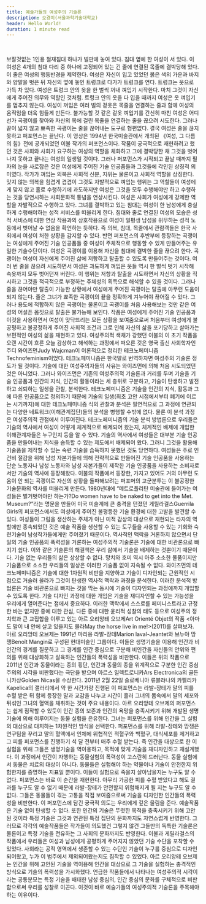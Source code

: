 ```yaml
---
title: 예술가들의 여성주의 기술론  
description: 오경미(서울과학기술대학교)
header: Hello World!
duration: 1 minute read
---
```


&nbsp;

보잘것없는 1인용 철재침대 하나가 벌판에 놓여 있다. 침대 옆에 한 여성이 서 있다. 이 여성은 4개의 침대 다리 중 하나에 고정되어 있는 긴 줄에 연결된 목줄에 결박당해 있다. 이 줄은 여성의 행동반경을 제약한다. 여성은 자신이 입고 있었던 붉은 색의 가운과 바지와 양말을 벗은 뒤 자신의 옆에 놓인 트렁크로 다가가 트렁크를 연다. 트렁크는 옷으로 가득 차 있다. 여성은 트렁크 안의 옷을 한 벌씩 꺼내 껴입기 시작한다. 마치 그것이 자신에게 주어진 의무와 역할인 것처럼. 트렁크 안의 옷을 다 입을 때까지 여성은 옷 껴입기를 멈추지 않는다. 여성이 껴입은 여러 벌의 겉옷은 목줄을 연결하는 줄과 함께 여성의 움직임을 더욱 힘들게 만든다. 불가능할 것 같은 겉옷 껴입기를 간신히 마친 여성은 어디선가 곡괭이를 찾아와 자신의 목에 걸린 목줄을 연결하는 줄을 끊으려 시도한다. 그러나 끝이 넓지 않고 뾰족한 곡괭이는 줄을 끊어내는 도구로 형편없다. 결국 여성은 줄을 끊지 못하고 퍼포먼스는 끝난다. 
이 영상은 1994년 한국미술관에서 개최된 《여성, 그 다름의 힘》전에 공개되었던 이불 작가의 퍼포먼스이다. 작품이 궁극적으로 재현하려고 했던 것은 사회와 사회가 요구하는 여성의 역할을 체화하고 그에 결박당한 채 그것을 벗어나지 못하고 끝나는 여성의 일생일 것이다. 그러나 퍼포먼스가 시작되고 끝날 때까지 필자의 눈을 사로잡은 것은 여성에게 주어진 기술 인공품들과 그것들에 각인된 상징적 의미였다. 작가가 껴입는 의복은 사회적 신분, 지위는 물론이고 사회적 역할을 상징한다. 맞지 않는 의복을 힘겹게 겹겹이 그것도 자발적으로 껴입는 행위는 그 역할들이 여성에게 맞지 않고 홀로 수행하기에 과도하지만 여성은 그것을 모두 수행해야만 하고 수행하는 것을 당연시하는 사회문화적 통념을 연상시킨다. 여성은 사회가 여성에게 강제한 역할을 자발적으로 수행하고 있다. 그녀를 결박하고 있는 침대는 여성이 한 남성에게 충실하게 수행해야하는 성적 서비스를 떠올리게 한다. 침대와 줄로 연결된 여성의 모습은 성적 서비스에 대한 연상 작용과의 상호작용으로 여성이 일평생 남성을 위무하는 성적 노동에서 벗어날 수 없음을 확언하는 듯하다. 즉 의복, 침대, 목줄에서 관람객들은 한국 사회에서 여성이 처한 상황을 감지할 수 있다.
반면 퍼포먼스의 후반부에 등장하는 곡괭이는 여성에게 주어진 기술 인공품들 중 여성이 주체적으로 행동할 수 있게 만들어주는 유일한 기술수단이다. 여성은 곡괭이를 이용해 자신을 침대에 결박한 줄을 끊으려 한다. 곡괭이는 여성이 자신에게 주어진 삶에 저항하고 탈출할 수 있도록 만들어주는 것이다. 여러 번 줄을 끊으려 시도하면서 여성은 과도하게 껴입은 옷들 역시 한 벌씩 벗기 시작해 속옷까지 모두 벗어던져 버린다. 이 행위는 저항과 탈출을 시도하면서 자신의 상황을 직시하고 그것을 적극적으로 부정하는 주체성의 획득으로 해석할 수 있을 것이다. 그러나 줄을 끊어야만 탈출이 가능한 상황에서 여성에게 주어진 곡괭이는 탈출에 아무런 도움이 되지 않는다. 줄은 그녀가 뾰족한 곡괭이의 끝을 정확하게 겨누어야 끊어질 수 있다. 그러나 용도에 적합하지 않은 곡괭이는 물론이고 곡괭이를 처음 사용해보는 것만 같은 여성의 어설픈 몸짓으로 탈출은 불가능해 보인다. 작품은 여성에게 주어진 기술 인공품과 이것을 사용하면서 여성이 맞닥뜨리는 모든 상황을 보여줌으로써 처음부터 여성에게 불공평하고 불공정하게 주어진 사회적 조건과 그로 인해 자신의 삶을 포기당하고 살아가는 보편적인 여성의 삶을 재현하고 있다. 
여성주의적 색채가 강했던 이불의 이 초기 작품을 오랜 시간이 흐른 오늘 감상하고 해석하는 과정에서 떠오른 것은 영국 출신 사회학자인 주디 와이즈먼Judy Wajcman이 이론적으로 정리한 테크노페미니즘Technofeminism이었다. 테크노페미니즘은 한국말로 번역하자면 여성주의 기술론 정도가 될 것이다. 기술에 대한 여성주의자들의 사유는 와이즈먼에 의해 처음 시도되었던 것은 아니었다. 그러나 와이즈먼은 기존의 여성주의적 기술론과 거리를 두며 기술을 기술 인공품과 인간의 지식, 인간의 활동이라는 세 층위로 구분하고, 기술이 탄생하고 발전하고 쇠퇴하는 일생을 관찰, 분석한다. 테크노페미니즘은 기술을 인간의 지식, 활동과 그에 따른 인공품으로 정의하기 때문에 기술의 일생(최초 고안 시점에서부터 폐기에 이르는 시기까지)에 대한 테크노페미니즘 식의 관찰과 분석은 필연적으로 그 과정에 연관되는 다양한 네트워크(이해관계집단)들의 분석을 병행할 수밖에 없다. 물론 이 분석 과정은 여성주의적 관점에서 이루어진다. 
테크노페미니즘의 기술 분석 방법론으로 우리들은 기술의 역사에서 여성이 어떻게 체계적으로 배제되어 왔는지, 체계적인 배제에 개입한 이해관계자들은 누구인지 등을 알 수 있다. 기술의 역사에서 여성들은 대부분 기술 인공품을 만들어내는 지식을 습득할 수 있는 제도에서 배제되어 왔다. 그러니 그것을 활용해 기술품을 제작할 수 있는 숙련 기술을 습득하지 못했던 것도 당연하다. 여성들은 주로 인건비 절감을 위해 남성 자본가들에 의해 전략적으로 만들어진 기술 인공품을 사용하는 단순 노동자나 남성 노동자와 남성 자본가들이 제작한 기술 인공품을 사용하는 소비자로서만 기술의 역사에 등장해왔다. 이불의 작품에서 등장한, 가지고 있어도 거의 아무런 도움이 안 되는 곡괭이로 자신의 상황을 돌파해보려는 퍼포머의 고군분투는 이 불공정한 기술문화의 역사를 떠올리게 만든다. 1980년대에 “메트로폴리탄 미술관에 들어가는 여성들은 벌거벗어야만 하는가?Do women have to be naked to get into the Met. Museum?”라는 명문을 만들어 미국 미술계에 큰 충격을 던졌던 게릴라걸스Guerrila Girls의 퍼포먼스에서도 여성에게 주어진 불평등한 기술 환경에 대한 고발을 발견할 수 있다. 여성들이 그림을 생산하는 주체가 아닌 미적 감상의 대상으로 재현되는 타자의 역할에만 종속되었던 것은 예술 작품을 생산할 수 있는 도구들을 사용할 수 있는 기회와 숙련기술이 남성작가들에게만 주어졌기 때문이다. 
역사적인 맥락을 거론하지 않으면서 단일의 기술 인공품의 폭력성을 거론하는 여성주의적 기술론은 기술에 대한 비관론으로 빠지기 쉽다. 이와 같은 기술론의 해결책은 우리 삶에서 기술을 배제하는 것뿐이기 때문이다. 기술 없는 우리들의 삶은 상상할 수 없다. 망치와 호미 역시 아주 소소한 물품이지만 기술품으로 소소한 우리들의 일상은 이러한 기술품 없이 지속될 수 없다. 와이즈먼의 테크노페미니즘은 기술에 대한 1차원적 비판을 지양하고 기술이 디자인되는 근원적인 시점으로 거슬러 올라가 그것이 탄생한 역사적 맥락과 과정을 분석한다. 이러한 분석적 방법론은 기술 비관론으로 빠지는 것을 막는 동시에 기술이 디자인되는 과정에까지 개입할 수 있도록 한다. 기술 디자인 과정에 대한 개입은 기술을 재디자인할 수 있는 가능성을 우리에게 열어준다는 점에서 중요하다. 
이러한 맥락에서 스스로를 페미니스트라고 규정한 바는 없지만 종에 대한 관심, 다른 종에 대한 윤리적 성찰의 태도 등으로 여성주의 정치학과 큰 교집합을 이루고 있는 아르 오리앙테 오브제Art Orienté Objet의 작품 <아마도 말이 내 안에 살고 있을지도 몰라May the horse live in me!>(2011)를 살펴보자. 아르 오리앙테 오브제는 1991년 마리옹 라발-장테Marion laval-Jeantet와 브누아 망쟁Benoît Mangin로 구성된 현대미술인 그룹이다. 이들은 생명기술을 이용해 인간과 비인간의 경계를 질문하고 그 경계를 인간 중심으로 구분해 비인간을 자신들의 안위와 편의를 위해 대상화하고 살육하는 인간들의 폭력성을 비판한다. 이들은 위의 작품으로 2011년 인간과 동물이라는 종의 횡단, 인간과 동물의 종을 위계적으로 구분한 인간 중심주의의 시각을 비판했다는 극단을 받으며 아르스 일렉트로니카Ars Electronica의 골든 니카상Golden Nicas을 수상한다. 2011년 2월 22일 슬로베니아 류블랴나의 카펠리카Kapelica의 갤러리에서 약 한 시간가량 진행된 이 퍼포먼스는 라발-장테가 말의 피를 수혈 받은 뒤 함께 등장한 말과 교감을 나누고 시간이 흘러 그녀의 몸속에서 말의 세포와 뒤섞인 그녀의 혈액을 채취하는 것이 주요 내용이다. 
아르 오리앙테 오브제의 퍼포먼스는 쉽게 짐작할 수 있듯이 인간 종의 보존과 인간의 욕망을 충족시키기 위해 개발된 생명기술에 의해 이루어지는 동물 실험을 은유한다. 그녀는 퍼포먼스를 위해 인간을 그 실험의 대상으로 대치하는 1차원적인 방식을 선택한다. 퍼포먼스를 위해 라발-장테와 망쟁은 연구팀을 꾸리고 말의 혈액에서 인체에 위협적인 적혈구와 백혈구, 대식세포를 제거하고 그 피를 퍼포먼스를 진행하기 석 달 전부터 매주 수혈 받는다. 즉 인간을 대상으로 한 이 실험을 위해 그들은 생명기술을 역이용하고, 목적에 맞게 기술을 재디자인하고 재설계했다. 이 과정에서 인간이 자행하는 동물실험의 폭력성이 고스란히 드러난다. 동물 실험에서 동물은 치료의 대상이 아니다. 동물들은 실험해야 하는 약물이나 기술이 안전한지 위험한지를 증명하는 지표일 뿐이다. 이들이 실험으로 죽을지 살아남을지는 누구도 알 수 없다. 퍼포먼스는 바로 이 순간을 재현한다. 아무리 가공한 피를 수혈 받았다고 해도 결과를 누구도 알 수 없기 때문에 라발-장테가 안전할지 위험해지게 될 지는 누구도 알 수 없다. 그들은 동물들이 겪는 고통을 직접 보여줌으로써 기술을 디자인한 인간들의 폭력성을 비판한다. 이 퍼포먼스에 담긴 궁극적 의도는 우리에게 깊은 울림을 준다. 
예술작품은 기술 없이 탄생할 수 없다. 또한 인간의 기술은 뚜렷한 목적을 충족시키기 위해 고안된 것이라 특정 기술은 그것과 연관된 특정 집단의 문화까지도 자연스럽게 반영한다. 그러므로 각각의 예술작품들은 작가들이 의도했건 그렇지 않건 그들만의 독특한 기술론은 물론이고 특정 기술을 전유하는 그 사회의 문화까지도 반영한다. 이불과 게릴라걸스의 작품에서 우리들은 여성과 남성에게 공평하게 주어지지 않았던 기술 수단을 포착할 수 있었다. 사회라는 공적 영역에서 생존할 수 있는 수단인 기술이 누구를 중심으로 디자인되어왔고, 누가 이 범주에서 제외되어왔는지도 짐작할 수 있었다. 아르 오리앙테 오브제는 인간을 위해 고안된 기술을 역이용해 인간을 대상으로 그 기술을 실험하는 충격적인 방식으로 기술의 폭력성을 가시화했다. 언급한 작품들에서 나타나는 여성주의적 시각이라는 공통분모는 특정 기술을 배태한 남성 중심의, 인간 중심의 문화를 구체적으로 비판함으로써 우리를 성찰로 이끈다. 이것이 바로 예술가들의 여성주의적 기술론을 주목해야 하는 이유이다. 

&nbsp;




